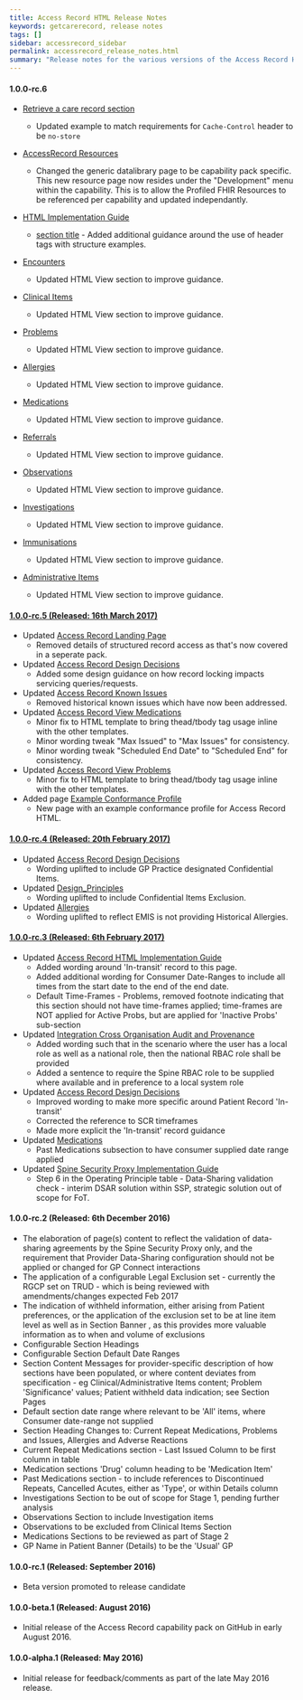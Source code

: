 ```yaml
---
title: Access Record HTML Release Notes
keywords: getcarerecord, release notes
tags: []
sidebar: accessrecord_sidebar
permalink: accessrecord_release_notes.html
summary: "Release notes for the various versions of the Access Record HTML capability."
---
```


#### 1.0.0-rc.6

- [Retrieve a care record section](accessrecord_use_case_retrieve_a_care_record_section.html)
  - Updated example to match requirements for `Cache-Control` header to be `no-store`

- [AccessRecord Resources](datalibraryaccessRecord.html)
  - Changed the generic datalibrary page to be capability pack specific. This new resource page now resides under the "Development" menu within the capability. This is to allow the Profiled FHIR Resources to be referenced per capability and updated independantly.
  
- [HTML Implementation Guide](accessrecord_development_html_implementation_guide.html#section-title)
  - [section title](accessrecord_development_html_implementation_guide.html#section-title) - Added additional guidance around the use of header tags with structure examples.

- [Encounters](accessrecord_view_encounters.html)
  - Updated HTML View section to improve guidance.

- [Clinical Items](accessrecord_view_clinical_items.html)
  - Updated HTML View section to improve guidance.
  
- [Problems](accessrecord_view_problems.html)
  - Updated HTML View section to improve guidance.
  
- [Allergies](accessrecord_view_allergies.html)
  - Updated HTML View section to improve guidance.
  
- [Medications](accessrecord_view_medications.html)
  - Updated HTML View section to improve guidance.
  
- [Referrals](accessrecord_view_referrals.html)
  - Updated HTML View section to improve guidance.
  
- [Observations](accessrecord_view_observations.html)
  - Updated HTML View section to improve guidance.
  
- [Investigations](accessrecord_view_investigations.html)
  - Updated HTML View section to improve guidance.
  
- [Immunisations](accessrecord_view_immunisations.html)
  - Updated HTML View section to improve guidance.
  
- [Administrative Items](accessrecord_view_administrative_items.html)
  - Updated HTML View section to improve guidance.
  
  
#### [1.0.0-rc.5 (Released: 16th March 2017)](https://github.com/nhsconnect/gpconnect/releases/tag/v1.0.0-rc.5)

- Updated [Access Record Landing Page](accessrecord.html)
  - Removed details of structured record access as that's now covered in a seperate pack.
- Updated [Access Record Design Decisions](accessrecord_design.html)
  - Added some design guidance on how record locking impacts servicing queries/requests.
- Updated [Access Record Known Issues](accessrecord_known_issues.html)
  - Removed historical known issues which have now been addressed.
- Updated [Access Record View Medications](accessrecord_view_medications.html)
  - Minor fix to HTML template to bring thead/tbody tag usage inline with the other templates.
  - Minor wording tweak "Max Issued" to "Max Issues" for consistency.
  - Minor wording tweak "Scheduled End Date" to "Scheduled End" for consistency.
- Updated [Access Record View Problems](accessrecord_view_problems.html)
  - Minor fix to HTML template to bring thead/tbody tag usage inline with the other templates.
- Added page [Example Conformance Profile](accessrecord_development_conformance_profile.html)
  - New page with an example conformance profile for Access Record HTML.

#### [1.0.0-rc.4 (Released: 20th February 2017)](https://github.com/nhsconnect/gpconnect/releases/tag/v1.0.0-rc.4)

- Updated [Access Record Design Decisions](accessrecord_design.html)
  - Wording uplifted to include GP Practice designated Confidential Items.
- Updated [Design_Principles](designprinciples_ig_principles.html)
  - Wording uplifted to include Confidential Items Exclusion.
- Updated [Allergies](accessrecord_view_allergies.html)
  - Wording uplifted to reflect EMIS is not providing Historical Allergies.

#### [1.0.0-rc.3 (Released: 6th February 2017)](https://github.com/nhsconnect/gpconnect/releases/tag/v1.0.0-rc.3)

- Updated [Access Record HTML Implementation Guide](accessrecord_development_html_implementation_guide.html)  
  - Added wording around 'In-transit' record to this page.
  - Added additional wording for Consumer Date-Ranges to include all times from the start date to the end of the end date.
  - Default Time-Frames -  Problems, removed footnote indicating that this section should not have time-frames applied;  time-frames are NOT applied for Active Probs, but are applied for 'Inactive Probs' sub-section
- Updated [Integration Cross Organisation Audit and Provenance](integration_cross_organisation_audit_and_provenance.html)
  - Added wording such that in the scenario where the user has a local role as well as a national role, then the national RBAC role shall be provided
  - Added a sentence to require the Spine RBAC role to be supplied where available and in preference to a local system role
- Updated [Access Record Design Decisions](accessrecord_design.html)
  - Improved wording to make more specific around Patient Record 'In-transit'
  - Corrected the reference to SCR timeframes 
  - Made more explicit the 'In-transit' record guidance
- Updated [Medications](accessrecord_view_medications.html)
  - Past Medications subsection to have consumer supplied date range applied
- Updated [Spine Security Proxy Implementation Guide](integration_spine_security_proxy_implementation_guide.html)
  - Step 6 in the Operating Principle table - Data-Sharing validation check - interim DSAR solution within SSP, strategic solution out of scope for FoT.


#### 1.0.0-rc.2 (Released: 6th December 2016) 

- The elaboration of page(s) content to reflect the validation of data-sharing agreements by the Spine Security Proxy only, and the requirement that Provider Data-Sharing configuration should not be applied or changed for GP Connect interactions 
- The application of a configurable Legal Exclusion set - currently the RGCP set on TRUD -  which is being reviewed with amendments/changes expected Feb 2017
- The indication of withheld information, either arising from Patient preferences, or the application of the exclusion set to be at line item level as well as in Section Banner , as this provides more valuable information as to when and volume of exclusions
- Configurable Section Headings
- Configurable Section Default Date Ranges
- Section Content Messages for provider-specific description of how sections have been populated, or where content deviates from specification - eg Clinical/Administrative Items content; Problem 'Significance' values;  Patient withheld data indication;   see Section Pages
- Default section date range where relevant to be 'All' items, where Consumer date-range not supplied
- Section Heading Changes to: Current Repeat Medications, Problems and Issues, Allergies and Adverse Reactions
- Current Repeat Medications section - Last Issued Column to be first column in table
- Medication sections 'Drug' column heading to be 'Medication Item'
- Past Medications section - to include references to Discontinued Repeats, Cancelled Acutes, either as 'Type', or within Details column
- Investigations Section to be out of scope for Stage 1, pending further analysis
- Observations Section to include Investigation items
- Observations to be excluded from Clinical Items Section
- Medications Sections to be reviewed as part of Stage 2
- GP Name in Patient Banner (Details) to be the 'Usual' GP
  
#### 1.0.0-rc.1 (Released: September 2016)
- Beta version promoted to release candidate

#### 1.0.0-beta.1 (Released: August 2016)
- Initial release of the Access Record capability pack on GitHub in early August 2016.

#### 1.0.0-alpha.1 (Released: May 2016)
- Initial release for feedback/comments as part of the late May 2016 release. 
